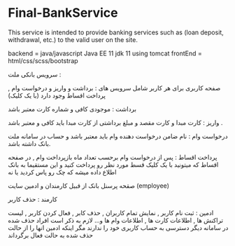 # Final-BankService
This service is intended to provide banking services such as (loan deposit, withdrawal, etc.) to the valid user on the site.

 
backend = java/javascript
Java EE 11
jdk 11 using tomcat
frontEnd = html/css/scss/bootstrap

سرویس بانکی ملت : 


صفحه کاربری برای هر کاربر شامل سرویس های : برداشت و واریز و درخواست وام , پرداخت اقساط وجود دارد (با یک کلیک)

برداشت : موجودی کافی و شماره کارت معتبر باشد

واریز : کارت مبدا و کارت مقصد و مبلغ برداشتی از کارت مبدا باید کافی و معتبر باشد .

درخواست وام : نام ضامن درخواست دهنده وام باید معتبر باشد و حساب در سامانه ملت بانک داشته باشد.

پرداخت اقساط : پس از درخواست وام برحسب تعداد ماه بازپرداخت وام , در صفحه اقساط که میتونید با یک کلیک قسط مورد نظر رو پرداخت کنید و این مستقیما به بانک اطلاع داده میشه که چک رو پاس کردید یا نه

صقحه پرسنل بانک از قبیل کارمندان و ادمین سایت  (employee)

کارمند :  حذف کاربر

ادمین :  ثبت نام کاربر , نمایش تمام کاربران , حذف کابر , فعال کردن کاربر , لیست تراکنش ها , اطلاعات کارت ها , اطلاعات وام ها و... 
     لازم به ذکر است افراد حذف شده در سامانه دیگر دسترسی به حساب کاربری خود را ندارند مگر اینکه ادمین  انها را از حالت حذف شده به حالت فعال برگرداند 

